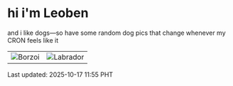 # hi i'm Leoben

and i like dogs—so have some random dog pics that change whenever my CRON feels like it

|  |  |
|--------|----------|
| ![Borzoi](https://random-dog-vercel.vercel.app/api/random-borzoi?v=1760673313) | ![Labrador](https://random-dog-vercel.vercel.app/api/random-labrador?v=1760673313) |

Last updated: 2025-10-17 11:55 PHT
